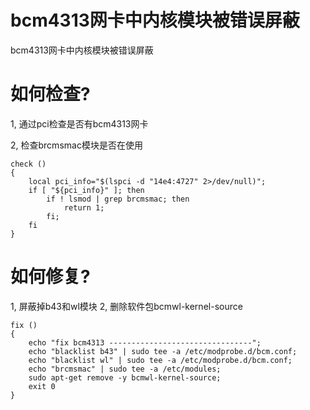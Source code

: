 # bcm4313网卡中内核模块被错误屏蔽

bcm4313网卡中内核模块被错误屏蔽

# 如何检查?

1, 通过pci检查是否有bcm4313网卡

2, 检查brcmsmac模块是否在使用

```
check () 
{ 
    local pci_info="$(lspci -d "14e4:4727" 2>/dev/null)";
    if [ "${pci_info}" ]; then
        if ! lsmod | grep brcmsmac; then
            return 1;
        fi;
    fi
}
```

# 如何修复?

1, 屏蔽掉b43和wl模块
2, 删除软件包bcmwl-kernel-source

```
fix () 
{ 
    echo "fix bcm4313 --------------------------------";
    echo "blacklist b43" | sudo tee -a /etc/modprobe.d/bcm.conf;
    echo "blacklist wl" | sudo tee -a /etc/modprobe.d/bcm.conf;
    echo "brcmsmac" | sudo tee -a /etc/modules;
    sudo apt-get remove -y bcmwl-kernel-source;
    exit 0
}
```
